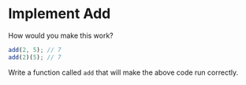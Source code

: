 # Implement Add

How would you make this work?
```js
add(2, 5); // 7
add(2)(5); // 7
```
Write a function called ```add``` that will make the above code run correctly.

